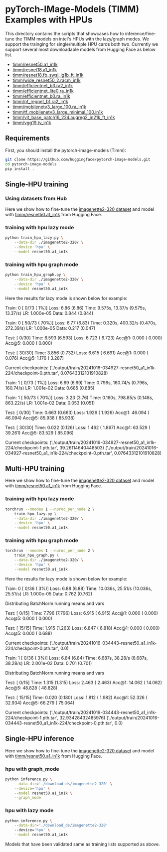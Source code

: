<!---
Copyright 2021 The HuggingFace Team. All rights reserved.

Licensed under the Apache License, Version 2.0 (the "License");
you may not use this file except in compliance with the License.
You may obtain a copy of the License at

    http://www.apache.org/licenses/LICENSE-2.0

Unless required by applicable law or agreed to in writing, software
distributed under the License is distributed on an "AS IS" BASIS,
WITHOUT WARRANTIES OR CONDITIONS OF ANY KIND, either express or implied.
See the License for the specific language governing permissions and
limitations under the License.
-->

# pyTorch-IMage-Models (TIMM) Examples with HPUs

This directory contains the scripts that showcases how to inference/fine-tune the TIMM models on intel's HPUs with the lazy/graph modes.  We support the trainging for single/multiple HPU cards both two. Currently we support several most downloadable models from Hugging Face as below list.

- [timm/resnet50.a1_in1k](https://huggingface.co/timm/resnet50.a1_in1k)
- [timm/resnet18.a1_in1k](https://huggingface.co/timm/resnet18.a1_in1k)
- [timm/resnet18.fb_swsl_ig1b_ft_in1k](https://huggingface.co/timm/resnet18.fb_swsl_ig1b_ft_in1k)
- [timm/wide_resnet50_2.racm_in1k](https://huggingface.co/timm/wide_resnet50_2.racm_in1k)
- [timm/efficientnet_b3.ra2_in1k](https://huggingface.co/timm/efficientnet_b3.ra2_in1k)
- [timm/efficientnet_lite0.ra_in1k](https://huggingface.co/timm/efficientnet_lite0.ra_in1k)
- [timm/efficientnet_b0.ra_in1k](https://huggingface.co/timm/efficientnet_b0.ra_in1k)
- [timm/nf_regnet_b1.ra2_in1k](https://huggingface.co/timm/nf_regnet_b1.ra2_in1k)
- [timm/mobilenetv3_large_100.ra_in1k](https://huggingface.co/timm/mobilenetv3_large_100.ra_in1k)
- [timm/tf_mobilenetv3_large_minimal_100.in1k](https://huggingface.co/timm/tf_mobilenetv3_large_minimal_100.in1k)
- [timm/vit_base_patch16_224.augreg2_in21k_ft_in1k](https://huggingface.co/timm/vit_base_patch16_224.augreg2_in21k_ft_in1k)
- [timm/vgg19.tv_in1k]()

## Requirements

First, you should install the pytorch-image-models (Timm):
```bash
git clone https://github.com/huggingface/pytorch-image-models.git
cd pytorch-image-models
pip install .
```

## Single-HPU training

### Using datasets from Hub

Here we show how to fine-tune the [imagenette2-320 dataset](https://huggingface.co/datasets/johnowhitaker/imagenette2-320) and model with [timm/resnet50.a1_in1k](https://huggingface.co/timm/resnet50.a1_in1k) from Hugging Face.

### training with hpu lazy mode
   
```bash
python train_hpu_lazy.py \
    --data-dir ./imagenette2-320/ \
    --device 'hpu' \
    --model resnet50.a1_in1k
```
### training with hpu graph mode

```bash
python train_hpu_graph.py \
    --data-dir ./imagenette2-320/ \
    --device 'hpu' \
    --model resnet50.a1_in1k
```

Here the results for lazy mode is shown below for example:


Train: 0 [   0/73 (  1%)]  Loss: 6.86 (6.86)  Time: 9.575s,   13.37/s  (9.575s,   13.37/s)  LR: 1.000e-05  Data: 0.844 (0.844)

Train: 0 [  50/73 ( 70%)]  Loss: 6.77 (6.83)  Time: 0.320s,  400.32/s  (0.470s,  272.39/s)  LR: 1.000e-05  Data: 0.217 (0.047)

Test: [   0/30]  Time: 6.593 (6.593)  Loss:   6.723 ( 6.723)  Acc@1:   0.000 (  0.000)  Acc@5:   0.000 (  0.000)

Test: [  30/30]  Time: 3.856 (0.732)  Loss:   6.615 ( 6.691)  Acc@1:   0.000 (  0.076)  Acc@5:   1.176 (  3.287)

Current checkpoints:
 ('./output/train/20241016-034927-resnet50_a1_in1k-224/checkpoint-0.pth.tar', 0.07643312101910828)

Train: 1 [   0/73 (  1%)]  Loss: 6.69 (6.69)  Time: 0.796s,  160.74/s  (0.796s,  160.74/s)  LR: 1.001e-02  Data: 0.685 (0.685)

Train: 1 [  50/73 ( 70%)]  Loss: 3.23 (3.76)  Time: 0.160s,  798.85/s  (0.148s,  863.22/s)  LR: 1.001e-02  Data: 0.053 (0.051)

Test: [   0/30]  Time: 0.663 (0.663)  Loss:   1.926 ( 1.926)  Acc@1:  46.094 ( 46.094)  Acc@5:  85.938 ( 85.938)

Test: [  30/30]  Time: 0.022 (0.126)  Loss:   1.462 ( 1.867)  Acc@1:  63.529 ( 39.261)  Acc@5:  83.529 ( 85.096)

Current checkpoints:
 ('./output/train/20241016-034927-resnet50_a1_in1k-224/checkpoint-1.pth.tar', 39.26114640448503)
 ('./output/train/20241016-034927-resnet50_a1_in1k-224/checkpoint-0.pth.tar', 0.07643312101910828)



## Multi-HPU training

Here we show how to fine-tune the [imagenette2-320 dataset](https://www.kaggle.com/datasets/xbinchen/imagenette2-320) and model with [timm/resnet50.a1_in1k](https://huggingface.co/timm/resnet50.a1_in1k) from Hugging Face.

### training with hpu lazy mode
```bash
torchrun --nnodes 1 --nproc_per_node 2 \
    train_hpu_lazy.py \
    --data-dir ./imagenette2-320/ \
    --device 'hpu' \
    --model resnet50.a1_in1k
```
### training with hpu graph mode

```bash
torchrun --nnodes 1 --nproc_per_node 2 \
    train_hpu_graph.py \
    --data-dir ./imagenette2-320/ \
    --device 'hpu' \
    --model resnet50.a1_in1k
```

Here the results for lazy mode is shown below for example:

Train: 0 [   0/36 (  3%)]  Loss: 6.88 (6.88)  Time: 10.036s,   25.51/s  (10.036s,   25.51/s)  LR: 1.000e-05  Data: 0.762 (0.762)

Distributing BatchNorm running means and vars

Test: [   0/15]  Time: 7.796 (7.796)  Loss:   6.915 ( 6.915)  Acc@1:   0.000 (  0.000)  Acc@5:   0.000 (  0.000)

Test: [  15/15]  Time: 1.915 (1.263)  Loss:   6.847 ( 6.818)  Acc@1:   0.000 (  0.000)  Acc@5:   0.000 (  0.688)

Current checkpoints:
 ('./output/train/20241016-034443-resnet50_a1_in1k-224/checkpoint-0.pth.tar', 0.0)

Train: 1 [   0/36 (  3%)]  Loss: 6.84 (6.84)  Time: 6.687s,   38.28/s  (6.687s,   38.28/s)  LR: 2.001e-02  Data: 0.701 (0.701)

Distributing BatchNorm running means and vars

Test: [   0/15]  Time: 1.315 (1.315)  Loss:   2.463 ( 2.463)  Acc@1:  14.062 ( 14.062)  Acc@5:  48.828 ( 48.828)

Test: [  15/15]  Time: 0.020 (0.180)  Loss:   1.812 ( 1.982)  Acc@1:  52.326 ( 32.934)  Acc@5:  66.279 ( 75.064)

Current checkpoints:
 ('./output/train/20241016-034443-resnet50_a1_in1k-224/checkpoint-1.pth.tar', 32.93428432485976)
 ('./output/train/20241016-034443-resnet50_a1_in1k-224/checkpoint-0.pth.tar', 0.0)



## Single-HPU inference

Here we show how to fine-tune the [imagenette2-320 dataset](https://www.kaggle.com/datasets/xbinchen/imagenette2-320) and model with [timm/resnet50.a1_in1k](https://huggingface.co/timm/resnet50.a1_in1k) from Hugging Face.

### hpu with graph_mode
```bash
python inference.py \
    --data-dir='./download_ds/imagenette2-320' \
    --device='hpu' \
    --model resnet50.a1_in1k \
    --graph_mode
```

### hpu with lazy mode
```bash
python inference.py \
    --data-dir='./download_ds/imagenette2-320' 
    --device='hpu' \
    --model resnet50.a1_in1k
```

Models that have been validated same as training lists supported as above. 

